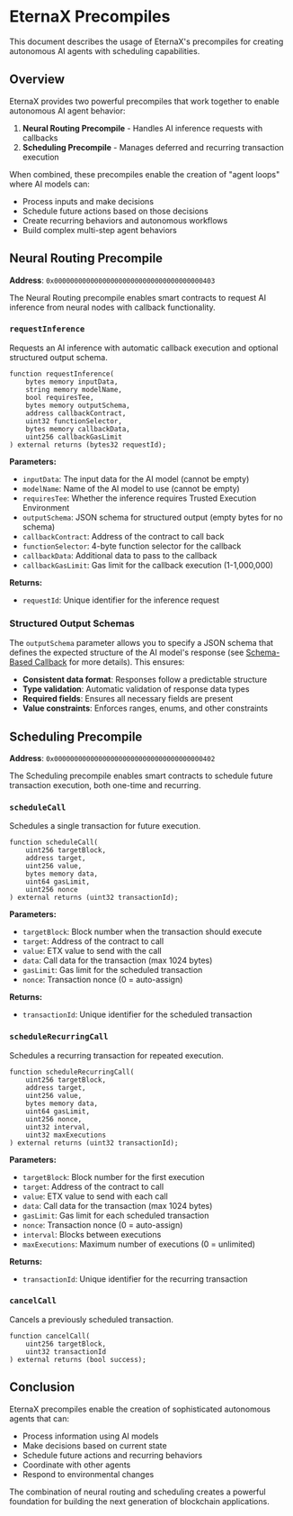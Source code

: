 # EternaX Precompiles

This document describes the usage of EternaX's precompiles for creating autonomous AI agents with scheduling capabilities.

## Overview

EternaX provides two powerful precompiles that work together to enable autonomous AI agent behavior:

1. **Neural Routing Precompile** - Handles AI inference requests with callbacks
2. **Scheduling Precompile** - Manages deferred and recurring transaction execution

When combined, these precompiles enable the creation of "agent loops" where AI models can:
- Process inputs and make decisions
- Schedule future actions based on those decisions
- Create recurring behaviors and autonomous workflows
- Build complex multi-step agent behaviors

## Neural Routing Precompile

**Address**: `0x0000000000000000000000000000000000000403`

The Neural Routing precompile enables smart contracts to request AI inference from neural nodes with callback functionality.

### `requestInference`

Requests an AI inference with automatic callback execution and optional structured output schema.

```solidity
function requestInference(
    bytes memory inputData,
    string memory modelName,
    bool requiresTee,
    bytes memory outputSchema,
    address callbackContract,
    uint32 functionSelector,
    bytes memory callbackData,
    uint256 callbackGasLimit
) external returns (bytes32 requestId);
```

**Parameters:**
- `inputData`: The input data for the AI model (cannot be empty)
- `modelName`: Name of the AI model to use (cannot be empty) 
- `requiresTee`: Whether the inference requires Trusted Execution Environment
- `outputSchema`: JSON schema for structured output (empty bytes for no schema)
- `callbackContract`: Address of the contract to call back
- `functionSelector`: 4-byte function selector for the callback
- `callbackData`: Additional data to pass to the callback
- `callbackGasLimit`: Gas limit for the callback execution (1-1,000,000)

**Returns:**
- `requestId`: Unique identifier for the inference request

### Structured Output Schemas

The `outputSchema` parameter allows you to specify a JSON schema that defines the expected structure of the AI model's response (see [Schema-Based Callback](./SCHEMA_CALLBACK.md) for more details). This ensures:

- **Consistent data format**: Responses follow a predictable structure
- **Type validation**: Automatic validation of response data types
- **Required fields**: Ensures all necessary fields are present
- **Value constraints**: Enforces ranges, enums, and other constraints

## Scheduling Precompile

**Address**: `0x0000000000000000000000000000000000000402`

The Scheduling precompile enables smart contracts to schedule future transaction execution, both one-time and recurring.

### `scheduleCall`

Schedules a single transaction for future execution.

```solidity
function scheduleCall(
    uint256 targetBlock,
    address target,
    uint256 value,
    bytes memory data,
    uint64 gasLimit,
    uint256 nonce
) external returns (uint32 transactionId);
```

**Parameters:**
- `targetBlock`: Block number when the transaction should execute
- `target`: Address of the contract to call
- `value`: ETX value to send with the call
- `data`: Call data for the transaction (max 1024 bytes)
- `gasLimit`: Gas limit for the scheduled transaction
- `nonce`: Transaction nonce (0 = auto-assign)

**Returns:**
- `transactionId`: Unique identifier for the scheduled transaction

### `scheduleRecurringCall`

Schedules a recurring transaction for repeated execution.

```solidity
function scheduleRecurringCall(
    uint256 targetBlock,
    address target,
    uint256 value,
    bytes memory data,
    uint64 gasLimit,
    uint256 nonce,
    uint32 interval,
    uint32 maxExecutions
) external returns (uint32 transactionId);
```

**Parameters:**
- `targetBlock`: Block number for the first execution
- `target`: Address of the contract to call
- `value`: ETX value to send with each call
- `data`: Call data for the transaction (max 1024 bytes)
- `gasLimit`: Gas limit for each scheduled transaction
- `nonce`: Transaction nonce (0 = auto-assign)
- `interval`: Blocks between executions
- `maxExecutions`: Maximum number of executions (0 = unlimited)

**Returns:**
- `transactionId`: Unique identifier for the recurring transaction

### `cancelCall`

Cancels a previously scheduled transaction.

```solidity
function cancelCall(
    uint256 targetBlock,
    uint32 transactionId
) external returns (bool success);
```

## Conclusion

EternaX precompiles enable the creation of sophisticated autonomous agents that can:
- Process information using AI models
- Make decisions based on current state
- Schedule future actions and recurring behaviors
- Coordinate with other agents
- Respond to environmental changes

The combination of neural routing and scheduling creates a powerful foundation for building the next generation of blockchain applications.